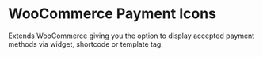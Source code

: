 WooCommerce Payment Icons
====================================

Extends WooCommerce giving you the option to display accepted payment methods via widget, shortcode or template tag.